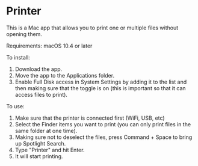 # Printer
This is a Mac app that allows you to print one or multiple files without opening them.

Requirements: macOS 10.4 or later

To install:
1. Download the app.
3. Move the app to the Applications folder.
4. Enable Full Disk access in System Settings by adding it to the list and then making sure that the toggle is on (this is important so that it can access files to print).

To use:
1. Make sure that the printer is connected first (WiFi, USB, etc)
3. Select the Finder items you want to print (you can only print files in the same folder at one time).
4. Making sure not to deselect the files, press Command + Space to bring up Spotlight Search.
5. Type "Printer" and hit Enter.
6. It will start printing.
